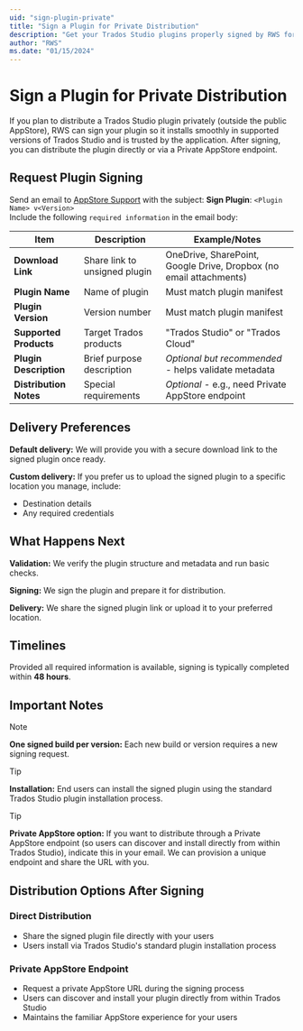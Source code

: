 ```yaml
---
uid: "sign-plugin-private"
title: "Sign a Plugin for Private Distribution"
description: "Get your Trados Studio plugins properly signed by RWS for private distribution outside the public AppStore"
author: "RWS"
ms.date: "01/15/2024"
---
```


# Sign a Plugin for Private Distribution

If you plan to distribute a Trados Studio plugin privately (outside the public AppStore), RWS can sign your plugin so it installs smoothly in supported versions of Trados Studio and is trusted by the application. After signing, you can distribute the plugin directly or via a Private AppStore endpoint.

## Request Plugin Signing

Send an email to [AppStore Support](mailto:app-signing@rws.com) with the subject: **Sign Plugin**: `<Plugin Name> v<Version>`  
Include the following `required information` in the email body:  

| Item | Description | Example/Notes |
|------|-------------|---------------|
| **Download Link** | Share link to unsigned plugin | OneDrive, SharePoint, Google Drive, Dropbox (no email attachments) |
| **Plugin Name** | Name of plugin | Must match plugin manifest |
| **Plugin Version** | Version number | Must match plugin manifest |
| **Supported Products** | Target Trados products | "Trados Studio" or "Trados Cloud" |
| **Plugin Description** | Brief purpose description | *Optional but recommended* - helps validate metadata |
| **Distribution Notes** | Special requirements | *Optional* - e.g., need Private AppStore endpoint |

## Delivery Preferences

**Default delivery:** We will provide you with a secure download link to the signed plugin once ready.

**Custom delivery:** If you prefer us to upload the signed plugin to a specific location you manage, include:
- Destination details
- Any required credentials

## What Happens Next

**Validation:** We verify the plugin structure and metadata and run basic checks.

**Signing:** We sign the plugin and prepare it for distribution.

**Delivery:** We share the signed plugin link or upload it to your preferred location.

## Timelines

Provided all required information is available, signing is typically completed within **48 hours**.

## Important Notes

> [!NOTE]
> **One signed build per version:** Each new build or version requires a new signing request.

> [!TIP]
> **Installation:** End users can install the signed plugin using the standard Trados Studio plugin installation process.

> [!TIP]
> **Private AppStore option:** If you want to distribute through a Private AppStore endpoint (so users can discover and install directly from within Trados Studio), indicate this in your email. We can provision a unique endpoint and share the URL with you.

## Distribution Options After Signing
### Direct Distribution
- Share the signed plugin file directly with your users
- Users install via Trados Studio's standard plugin installation process

### Private AppStore Endpoint
- Request a private AppStore URL during the signing process
- Users can discover and install your plugin directly from within Trados Studio
- Maintains the familiar AppStore experience for your users